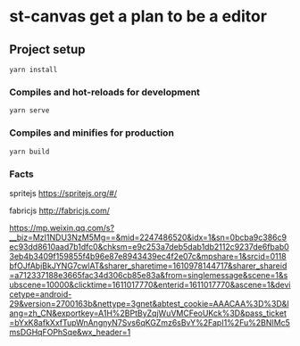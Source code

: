 # st-canvas get a plan to be a editor

## Project setup
```
yarn install
```

### Compiles and hot-reloads for development
```
yarn serve
```

### Compiles and minifies for production
```
yarn build
```

### Facts
spritejs https://spritejs.org/#/

fabricjs http://fabricjs.com/

https://mp.weixin.qq.com/s?__biz=MzI1NDU3NzM5Mg==&mid=2247486520&idx=1&sn=0bcba9c386c9ec93dd8610aad7b1dfc0&chksm=e9c253a7deb5dab1db2112c9237de6fbab03eb4b3409f159855f4b96e87e8943439ec4f2e07c&mpshare=1&srcid=0118bfOJfAbjBkJYNG7cwlAT&sharer_sharetime=1610978144717&sharer_shareid=a712337188e3665fac34d306cb85e83a&from=singlemessage&scene=1&subscene=10000&clicktime=1611017770&enterid=1611017770&ascene=1&devicetype=android-29&version=2700163b&nettype=3gnet&abtest_cookie=AAACAA%3D%3D&lang=zh_CN&exportkey=A1H%2BPtByZqjWuVMCFeoUKck%3D&pass_ticket=bYxK8afkXxfTupWnAngnyN7Svs6qKGZmz6sBvY%2FapI1%2Fu%2BNIMc5msDGHqFOPhSqe&wx_header=1

